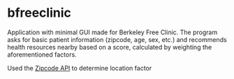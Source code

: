 # bfreeclinic
<p>Application with minimal GUI made for Berkeley Free Clinic. The program asks for basic patient information (zipcode, age, sex, etc.) and recommends health resources nearby based on a score, calculated by weighting the aforementioned factors. </p>
<p>Used the <a href="https://www.zipcodeapi.com/">Zipcode API</a> to determine location factor</p>
